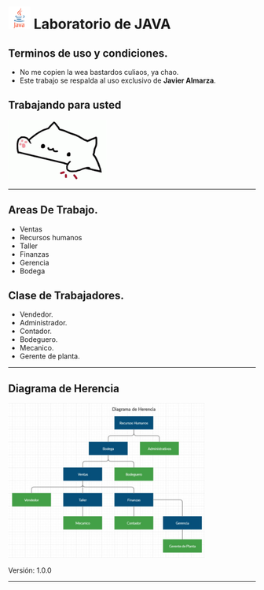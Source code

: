 # <span><img src="a.png" alt="java icon" width="45"/></span> Laboratorio de JAVA 

## Terminos de uso y condiciones.
*   No me copien la wea bastardos culiaos, ya chao.
*   Este trabajo se respalda al uso exclusivo de **Javier Almarza**.

## **Trabajando para usted**

<img src="b.gif" width="200" />

***
## **Areas De Trabajo.**
*   Ventas
*   Recursos humanos
*   Taller
*   Finanzas
*   Gerencia
*   Bodega

## **Clase de Trabajadores.**
*   Vendedor.
*   Administrador.
*   Contador.
*   Bodeguero.
*   Mecanico.
*   Gerente de planta.

***
## **Diagrama de Herencia**


<img src="D1.jpg" width="400" />

Versión: 1.0.0

***